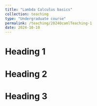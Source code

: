 ```yaml
---
title: "Lambda Calculus basics" 
collection: teaching
type: "Undergraduate course"
permalink: /teaching/2024OcamlTeaching-1
date: 2024-10-10
---
```




Heading 1
======

Heading 2
======

Heading 3
======